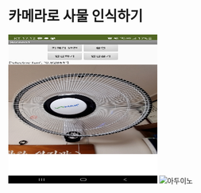 # 카메라로 사물 인식하기

<img src="./images/app.jpg" width="300" height="300" alt="앱인벤터">
<img src="./images/arduio.jpg" width="300" height="300" alt="아두이노">